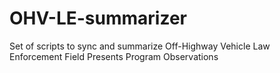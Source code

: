 # OHV-LE-summarizer
Set of scripts to sync and summarize Off-Highway Vehicle Law Enforcement Field Presents Program Observations
